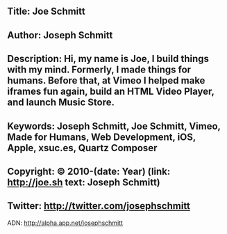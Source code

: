 ﻿Title: Joe Schmitt
----
Author: Joseph Schmitt
----
Description: Hi, my name is Joe, I build things with my mind. Formerly, I made things for humans. Before that, at Vimeo I helped make iframes fun again, build an HTML Video Player, and launch Music Store.
----
Keywords: Joseph Schmitt, Joe Schmitt, Vimeo, Made for Humans, Web Development, iOS, Apple, xsuc.es, Quartz Composer
----
Copyright: © 2010-(date: Year) (link: http://joe.sh text: Joseph Schmitt)
----
Twitter: http://twitter.com/josephschmitt
----
ADN: http://alpha.app.net/josephschmitt
